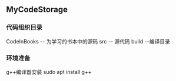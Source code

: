 ## MyCodeStorage

### 代码组织目录
CodeInBooks -- 为学习的书本中的源码
src -- 源代码
build --编译目录


### 环境准备

g++编译器安装
sudo apt install g++

